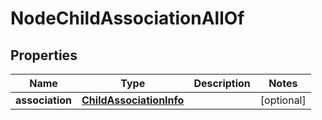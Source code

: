 

# NodeChildAssociationAllOf

## Properties

Name | Type | Description | Notes
------------ | ------------- | ------------- | -------------
**association** | [**ChildAssociationInfo**](ChildAssociationInfo.md) |  |  [optional]



